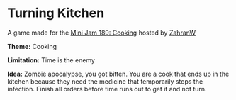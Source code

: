 # Turning Kitchen

A game made for the [Mini Jam 189: Cooking](https://itch.io/jam/mini-jam-189-cooking) hosted by [ZahranW](https://zahranworrell.itch.io/)

**Theme:** Cooking

**Limitation:** Time is the enemy

**Idea:** Zombie apocalypse, you got bitten. You are a cook that ends up in the kitchen because they need the medicine that temporarily stops the infection. Finish all orders before time runs out to get it and not turn.
